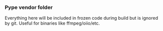 ### Pype vendor folder

Everything here will be included in frozen code during build but is ignored by git. Useful for binaries like ffmpeg/oiio/etc.
